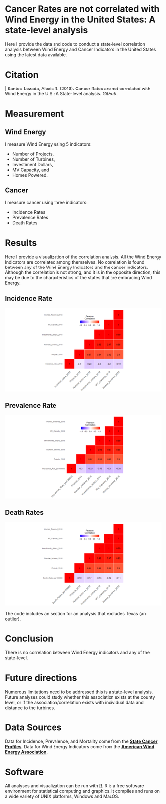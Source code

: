 # Cancer Rates are not correlated with Wind Energy in the United States: A state-level analysis

Here I provide the data and code to conduct a state-level correlation analysis between Wind Energy and Cancer Indicators in the United States using the latest data available.

# Citation
| Santos-Lozada, Alexis R. (2019). Cancer Rates are not correlated with Wind Energy in the U.S.: A State-level analysis. *GitHub*.

# Measurement
## Wind Energy 
I measure Wind Energy using 5 indicators:

* Number of Projects,
* Number of Turbines, 
* Investiment Dollars,
* MV Capacity, and
* Homes Powered.

## Cancer
I measure cancer using three indicators:
* Incidence Rates
* Prevalence Rates
* Death Rates

# Results
Here I provide a visualization of the correlation analysis. All the Wind Energy Indicators are correlated among themselves. No correlation is found between any of the Wind Energy Indicators and the cancer indicators. Although the correlation is not strong, and it is in the opposite direction; this may be due to the characteristics of the states that are embracing Wind Energy. 

## Incidence Rate
![Incidence](Rplot11.png)

## Prevalence Rate
![Prevalence](Rplot10.png)

## Death Rates
![Death Rates](Rplot09.png)

The code includes an section for an analysis that excludes Texas (an outlier). 

# Conclusion 
There is no correlation between Wind Energy indicators and any of the state-level. 

# Future directions
Numerous limitations need to be addressed this is a state-level analysis. Future analyses could study whether this association exists at the county level, or if the association/correlation exists with individual data and distance to the turbines. 

# Data Sources
Data for Incidence, Prevalence, and Mortality come from the [**State Cancer Profiles**](https://statecancerprofiles.cancer.gov/).
Data for Wind Energy Indicators come from the [**American Wind Energy Association**](https://www.awea.org/).

# Software
All analyses and visualization can be run with [R](https://www.r-project.org/). R is a free software environment for statistical computing and graphics. It compiles and runs on a wide variety of UNIX platforms, Windows and MacOS.
